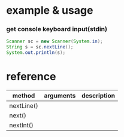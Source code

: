 
# example & usage


### get console keyboard input(stdin)

```java
Scanner sc = new Scanner(System.in);
String s = sc.nextLine();
System.out.println(s);

```

# reference

|method|arguments|description|
|------|----|-----------|
|nextLine()|| |
|next()|  |   |
|nextInt()| | |
